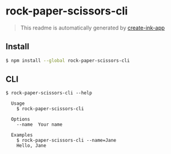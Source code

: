 # rock-paper-scissors-cli

> This readme is automatically generated by [create-ink-app](https://github.com/vadimdemedes/create-ink-app)

## Install

```bash
$ npm install --global rock-paper-scissors-cli
```

## CLI

```
$ rock-paper-scissors-cli --help

  Usage
    $ rock-paper-scissors-cli

  Options
    --name  Your name

  Examples
    $ rock-paper-scissors-cli --name=Jane
    Hello, Jane
```
